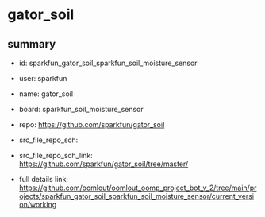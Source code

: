 # gator_soil
 
## summary 
* id: sparkfun_gator_soil_sparkfun_soil_moisture_sensor
* user: sparkfun
* name: gator_soil
* board: sparkfun_soil_moisture_sensor
* repo: https://github.com/sparkfun/gator_soil



* src_file_repo_sch: 
* src_file_repo_sch_link: https://github.com/sparkfun/gator_soil/tree/master/
* full details link: https://github.com/oomlout/oomlout_oomp_project_bot_v_2/tree/main/projects/sparkfun_gator_soil_sparkfun_soil_moisture_sensor/current_version/working  







